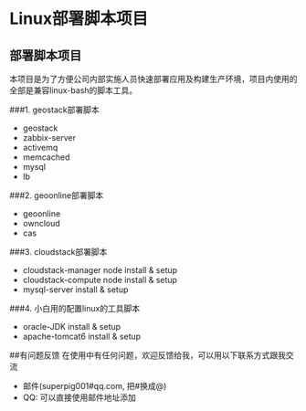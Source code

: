 # Linux部署脚本项目

## 部署脚本项目
本项目是为了方便公司内部实施人员快速部署应用及构建生产环境，项目内使用的全部是兼容linux-bash的脚本工具。

###1. geostack部署脚本
  * geostack
  * zabbix-server
  * activemq
  * memcached
  * mysql
  * lb

###2. geoonline部署脚本
  * geoonline
  * owncloud
  * cas

###3. cloudstack部署脚本
  * cloudstack-manager node install & setup
  * cloudstack-compute node install & setup
  * mysql-server install & setup

###4. 小白用的配置linux的工具脚本
  * oracle-JDK install & setup
  * apache-tomcat6 install & setup
  
##有问题反馈
在使用中有任何问题，欢迎反馈给我，可以用以下联系方式跟我交流

* 邮件(superpig001#qq.com, 把#换成@)
* QQ: 可以直接使用邮件地址添加
